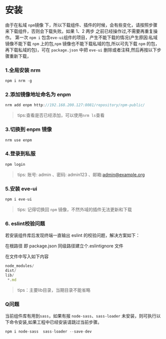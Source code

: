 # 安装

由于在私域 `npm`镜像 下，所以下载组件、插件的时候，会有些变化，请按照步骤来下载组件，否则会下载失败。如果 1、2 两步 之前已经操作过,不需要再重复操作。
第一次 `npm i` 包含`eve-ui`组件的项目，产生不能下载的情况(产生原因:私域镜像不能下载 `npm` 上的包,`npm` 镜像也不能下载私域的包,所以可先下载 `npm` 的包，再下载私域的包)，可在 `package.json` 中把 `eve-ui` 删除或者注释,然后再按以下步骤重新下载，

### 1.全局安装 nrm

```js
npm i nrm -g
```

### 2.添加镜像地址命名为 enpm

```js
nrm add enpm http://192.168.200.127:8081/repository/npm-public/
```

> tips:查看是否已经添加，可以使用`nrm ls`查看

###  3.切换到 enpm 镜像

```js
nrm use enpm
```

###  4.登录到私服

```js
npm login
```

> tips: 账号: admin 、密码: admin123 、邮箱:admin@example.org

###  5.安装 eve-ui

```js
npm i eve-ui
```

> tips: 记得切换回 `npm` 镜像，不然外域的插件无法更新和下载

### 6. eslint校验问题

若安装组件库后发现终端一直输出 eslint 的校验问题，解决方案如下：

在根路径 即 package.json 同级路径建立个.eslintignore 文件

在文件中写入如下内容

```js
node_modules/
dist/
lib/
 *.md
```
> tips：主要lib目录，当期目录不能省略


###  Q问题
当前组件库有用到`sass`，如果有报 `node-sass`、`sass-loader` 未安装，则可执行以下命令安装,如果工程中已经安装请跳过当前步骤。
```js
npm i node-sass  sass-loader --save-dev
```